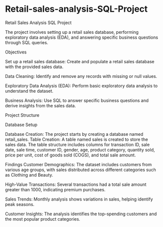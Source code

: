 # Retail-sales-analysis-SQL-Project
Retail Sales Analysis SQL Project


The project involves setting up a retail sales database, performing exploratory data analysis (EDA), and answering specific business questions through SQL queries. 

Objectives

Set up a retail sales database: Create and populate a retail sales database with the provided sales data.

Data Cleaning: Identify and remove any records with missing or null values.

Exploratory Data Analysis (EDA): Perform basic exploratory data analysis to understand the dataset.

Business Analysis: Use SQL to answer specific business questions and derive insights from the sales data.

Project Structure

Database Setup

Database Creation: The project starts by creating a database named retail_sales.
Table Creation: A table named sales is created to store the sales data. The table structure includes columns for transaction ID, sale date, sale time, customer ID, gender, age, product category, quantity sold, price per unit, cost of goods sold (COGS), and total sale amount.


Findings
Customer Demographics: The dataset includes customers from various age groups, with sales distributed across different categories such as Clothing and Beauty.

High-Value Transactions: Several transactions had a total sale amount greater than 1000, indicating premium purchases.

Sales Trends: Monthly analysis shows variations in sales, helping identify peak seasons.

Customer Insights: The analysis identifies the top-spending customers and the most popular product categories.

